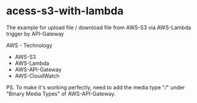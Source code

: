 # acess-s3-with-lambda
The example for upload file / download file from AWS-S3 via AWS-Lambda trigger by API-Gateway

AWS - Technology
  - AWS-S3
  - AWS-Lambda
  - AWS-API-Gateway
  - AWS-CloudWatch

PS.
To make it's working perfectly, need to add the media type "*/*" under "Binary Media Types" of AWS-API-Gateway.
